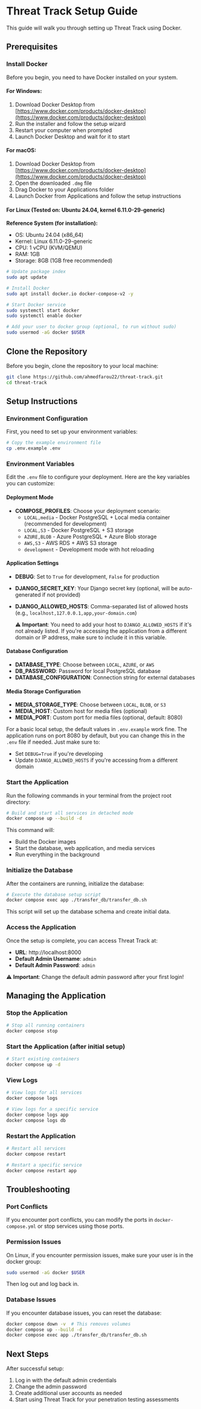 # Threat Track Setup Guide

This guide will walk you through setting up Threat Track using Docker.

## Prerequisites

### Install Docker

Before you begin, you need to have Docker installed on your system.

#### For Windows:

1. Download Docker Desktop from [https://www.docker.com/products/docker-desktop](https://www.docker.com/products/docker-desktop)
2. Run the installer and follow the setup wizard
3. Restart your computer when prompted
4. Launch Docker Desktop and wait for it to start

#### For macOS:

1. Download Docker Desktop from [https://www.docker.com/products/docker-desktop](https://www.docker.com/products/docker-desktop)
2. Open the downloaded `.dmg` file
3. Drag Docker to your Applications folder
4. Launch Docker from Applications and follow the setup instructions

#### For Linux (Tested on: Ubuntu 24.04, kernel 6.11.0-29-generic)

**Reference System (for installation):**

- OS: Ubuntu 24.04 (x86_64)
- Kernel: Linux 6.11.0-29-generic
- CPU: 1 vCPU (KVM/QEMU)
- RAM: 1GB
- Storage: 8GB (1GB free recommended)

```bash
# Update package index
sudo apt update

# Install Docker
sudo apt install docker.io docker-compose-v2 -y

# Start Docker service
sudo systemctl start docker
sudo systemctl enable docker

# Add your user to docker group (optional, to run without sudo)
sudo usermod -aG docker $USER
```

## Clone the Repository

Before you begin, clone the repository to your local machine:

```bash
git clone https://github.com/ahmedfarou22/threat-track.git
cd threat-track
```

## Setup Instructions

### Environment Configuration

First, you need to set up your environment variables:

```bash
# Copy the example environment file
cp .env.example .env
```

### Environment Variables

Edit the `.env` file to configure your deployment. Here are the key variables you can customize:

#### Deployment Mode

- **COMPOSE_PROFILES**: Choose your deployment scenario:
  - `LOCAL,media` - Docker PostgreSQL + Local media container (recommended for development)
  - `LOCAL,S3` - Docker PostgreSQL + S3 storage
  - `AZURE,BLOB` - Azure PostgreSQL + Azure Blob storage
  - `AWS,S3` - AWS RDS + AWS S3 storage
  - `development` - Development mode with hot reloading

#### Application Settings

- **DEBUG**: Set to `True` for development, `False` for production
- **DJANGO_SECRET_KEY**: Your Django secret key (optional, will be auto-generated if not provided)
- **DJANGO_ALLOWED_HOSTS**: Comma-separated list of allowed hosts (e.g., `localhost,127.0.0.1,app,your-domain.com`)

  ⚠️ **Important**: You need to add your host to `DJANGO_ALLOWED_HOSTS` if it's not already listed. If you're accessing the application from a different domain or IP address, make sure to include it in this variable.

#### Database Configuration

- **DATABASE_TYPE**: Choose between `LOCAL`, `AZURE`, or `AWS`
- **DB_PASSWORD**: Password for local PostgreSQL database
- **DATABASE_CONFIGURATION**: Connection string for external databases

#### Media Storage Configuration

- **MEDIA_STORAGE_TYPE**: Choose between `LOCAL`, `BLOB`, or `S3`
- **MEDIA_HOST**: Custom host for media files (optional)
- **MEDIA_PORT**: Custom port for media files (optional, default: 8080)

For a basic local setup, the default values in `.env.example` work fine. The application runs on port 8080 by default, but you can change this in the `.env` file if needed. Just make sure to:

- Set `DEBUG=True` if you're developing
- Update `DJANGO_ALLOWED_HOSTS` if you're accessing from a different domain

### Start the Application

Run the following commands in your terminal from the project root directory:

```bash
# Build and start all services in detached mode
docker compose up --build -d
```

This command will:

- Build the Docker images
- Start the database, web application, and media services
- Run everything in the background

### Initialize the Database

After the containers are running, initialize the database:

```bash
# Execute the database setup script
docker compose exec app ./transfer_db/transfer_db.sh
```

This script will set up the database schema and create initial data.

### Access the Application

Once the setup is complete, you can access Threat Track at:

- **URL**: http://localhost:8000
- **Default Admin Username**: `admin`
- **Default Admin Password**: `admin`

⚠️ **Important**: Change the default admin password after your first login!

## Managing the Application

### Stop the Application

```bash
# Stop all running containers
docker compose stop
```

### Start the Application (after initial setup)

```bash
# Start existing containers
docker compose up -d
```

### View Logs

```bash
# View logs for all services
docker compose logs

# View logs for a specific service
docker compose logs app
docker compose logs db
```

### Restart the Application

```bash
# Restart all services
docker compose restart

# Restart a specific service
docker compose restart app
```

## Troubleshooting

### Port Conflicts

If you encounter port conflicts, you can modify the ports in `docker-compose.yml` or stop services using those ports.

### Permission Issues

On Linux, if you encounter permission issues, make sure your user is in the docker group:

```bash
sudo usermod -aG docker $USER
```

Then log out and log back in.

### Database Issues

If you encounter database issues, you can reset the database:

```bash
docker compose down -v  # This removes volumes
docker compose up --build -d
docker compose exec app ./transfer_db/transfer_db.sh
```

## Next Steps

After successful setup:

1. Log in with the default admin credentials
2. Change the admin password
3. Create additional user accounts as needed
4. Start using Threat Track for your penetration testing assessments
